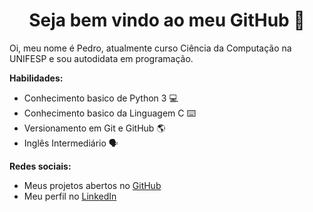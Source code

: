 <h1 align="center"> Seja bem vindo ao meu GitHub 👋 </h1>

Oi, meu nome é Pedro, atualmente curso Ciência da Computação na UNIFESP e sou autodidata em programação.

**Habilidades:**
* Conhecimento basico de Python 3 💻
* Conhecimento basico da Linguagem C ⌨️
* Versionamento em Git e GitHub 🌎
* Inglês Intermediário 🗣️

**Redes sociais:**
*  Meus projetos abertos no [GitHub](https://github.com/Pedrohclelis)
*  Meu perfil no [LinkedIn](https://www.linkedin.com/in/pedro-henrique-cometti-lelis-b84bb3214/)


<!--
**Pedrohclelis/pedrohclelis** is a ✨ _special_ ✨ repository because its `README.md` (this file) appears on your GitHub profile.

Here are some ideas to get you started:

- 🔭 I’m currently working on ...
- 🌱 I’m currently learning ...
- 👯 I’m looking to collaborate on ...
- 🤔 I’m looking for help with ...
- 💬 Ask me about ...
- 📫 How to reach me: ...
- 😄 Pronouns: ...
- ⚡ Fun fact: ...
-->
